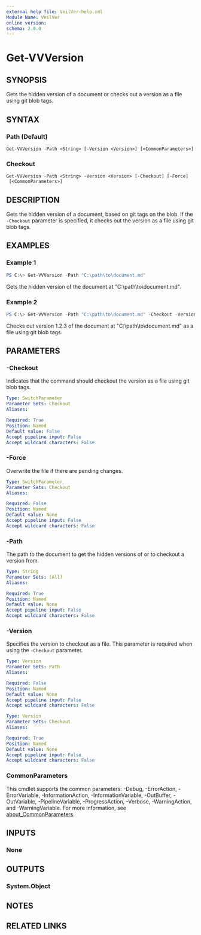```yaml
---
external help file: VeilVer-help.xml
Module Name: VeilVer
online version:
schema: 2.0.0
---
```


# Get-VVVersion

## SYNOPSIS

Gets the hidden version of a document or checks out a version as a file using git blob tags.

## SYNTAX

### Path (Default)
```
Get-VVVersion -Path <String> [-Version <Version>] [<CommonParameters>]
```

### Checkout
```
Get-VVVersion -Path <String> -Version <Version> [-Checkout] [-Force]
 [<CommonParameters>]
```

## DESCRIPTION

Gets the hidden version of a document, based on git tags on the blob. If the `-Checkout` parameter is specified, it checks out the version as a file using git blob tags.

## EXAMPLES

### Example 1
```powershell
PS C:\> Get-VVVersion -Path "C:\path\to\document.md"
```

Gets the hidden version of the document at "C:\path\to\document.md".

### Example 2
```powershell
PS C:\> Get-VVVersion -Path "C:\path\to\document.md" -Checkout -Version 1.2.3
```

Checks out version 1.2.3 of the document at "C:\path\to\document.md" as a file using git blob tags.

## PARAMETERS

### -Checkout

Indicates that the command should checkout the version as a file using git blob tags.

```yaml
Type: SwitchParameter
Parameter Sets: Checkout
Aliases:

Required: True
Position: Named
Default value: False
Accept pipeline input: False
Accept wildcard characters: False
```

### -Force

Overwrite the file if there are pending changes.

```yaml
Type: SwitchParameter
Parameter Sets: Checkout
Aliases:

Required: False
Position: Named
Default value: None
Accept pipeline input: False
Accept wildcard characters: False
```

### -Path

The path to the document to get the hidden versions of or to checkout a version from.

```yaml
Type: String
Parameter Sets: (All)
Aliases:

Required: True
Position: Named
Default value: None
Accept pipeline input: False
Accept wildcard characters: False
```

### -Version

Specifies the version to checkout as a file. This parameter is required when using the `-Checkout` parameter.

```yaml
Type: Version
Parameter Sets: Path
Aliases:

Required: False
Position: Named
Default value: None
Accept pipeline input: False
Accept wildcard characters: False
```

```yaml
Type: Version
Parameter Sets: Checkout
Aliases:

Required: True
Position: Named
Default value: None
Accept pipeline input: False
Accept wildcard characters: False
```

### CommonParameters
This cmdlet supports the common parameters: -Debug, -ErrorAction, -ErrorVariable, -InformationAction, -InformationVariable, -OutBuffer, -OutVariable, -PipelineVariable, -ProgressAction, -Verbose, -WarningAction, and -WarningVariable. For more information, see [about_CommonParameters](http://go.microsoft.com/fwlink/?LinkID=113216).

## INPUTS

### None
## OUTPUTS

### System.Object
## NOTES

## RELATED LINKS
